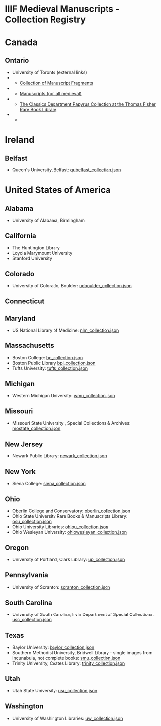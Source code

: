 # IIIF Medieval Manuscripts - Collection Registry
# Canada
## Ontario
* University of Toronto (external links)
* * [Collection of Manuscript Fragments](https://iiif.library.utoronto.ca/presentation/v2/collections/fisher21:root)
* * [Manuscripts (not all medieval)](https://iiif.library.utoronto.ca/presentation/v2/collections/fisher2:root)
* * [The Classics Department Papyrus Collection at the Thomas Fisher Rare Book Library](https://iiif.library.utoronto.ca/presentation/v2/collections/fisher22:root)
* * 
# Ireland
## Belfast
* Queen's University, Belfast: [qubelfast_collection.json](https://raw.githubusercontent.com/blalbrit/manuscript_registry/master/qubelfast_collection.json)
# United States of America
## Alabama
* University of Alabama, Birmingham
## California
* The Huntington Library
* Loyola Marymount University
* Stanford University
## Colorado
* University of Colorado, Boulder: [ucboulder_collection.json](https://raw.githubusercontent.com/blalbrit/manuscript_registry/master/ucboulder_collection.json)
## Connecticut
## Maryland
* US National Library of Medicine: [nlm_collection.json](https://raw.githubusercontent.com/blalbrit/manuscript_registry/master/nlm_collection.json)
## Massachusetts
* Boston College: [bc_collection.json](https://raw.githubusercontent.com/blalbrit/manuscript_registry/master/bc_collection.json)
* Boston Public Library [bpl_collection.json](https://raw.githubusercontent.com/blalbrit/manuscript_registry/master/bpl_collection.json)
* Tufts University: [tufts_collection.json](https://raw.githubusercontent.com/blalbrit/manuscript_registry/master/tufts_collection.json)
## Michigan
* Western Michigan University: [wmu_collection.json](https://raw.githubusercontent.com/blalbrit/manuscript_registry/master/wmu_collection.json)
## Missouri
* Missouri State University , Special Collections & Archives: [mostate_collection.json](https://raw.githubusercontent.com/blalbrit/manuscript_registry/master/mostate_collection.json)
## New Jersey
* Newark Public Library: [newark_collection.json](https://raw.githubusercontent.com/blalbrit/manuscript_registry/master/newark_collection.json)
## New York
* Siena College: [siena_collection.json](https://raw.githubusercontent.com/blalbrit/manuscript_registry/master/siena_collection.json)
## Ohio
* Oberlin College and Conservatory: [oberlin_collection.json](https://raw.githubusercontent.com/blalbrit/manuscript_registry/master/oberlin_collection.json)
* Ohio State University Rare Books & Manuscripts Library: [osu_collection.json](https://raw.githubusercontent.com/blalbrit/manuscript_registry/master/osu_collection.json)
* Ohio University Libraries: [ohiou_collection.json](https://raw.githubusercontent.com/blalbrit/manuscript_registry/master/ohiou_collection.json)
* Ohio Wesleyan University: [ohiowesleyan_collection.json](https://raw.githubusercontent.com/blalbrit/manuscript_registry/master/ohiowesleyan_collection.json)
## Oregon
* University of Portland, Clark Library: [up_collection.json](https://raw.githubusercontent.com/blalbrit/manuscript_registry/master/up_collection.json)
## Pennsylvania
* University of Scranton: [scranton_collection.json](https://raw.githubusercontent.com/blalbrit/manuscript_registry/master/scranton_collection.json)
## South Carolina
* University of South Carolina, Irvin Department of Special Collections: [usc_collection.json](https://raw.githubusercontent.com/blalbrit/manuscript_registry/master/usc_collection.json)
## Texas
* Baylor University: [baylor_collection.json](https://raw.githubusercontent.com/blalbrit/manuscript_registry/master/baylor_collection.json)
* Southern Methodist University, Bridwell Library - single images from incunabula, not complete books: [smu_collection.json](https://raw.githubusercontent.com/blalbrit/manuscript_registry/master/smu_collection.json)
* Trinity University, Coates Library: [trinity_collection.json](https://raw.githubusercontent.com/blalbrit/manuscript_registry/master/trinity_collection.json)
## Utah
* Utah State University: [usu_collection.json](https://raw.githubusercontent.com/blalbrit/manuscript_registry/master/usu_collection.json)
## Washington
* University of Washington Libraries: [uw_collection.json](https://raw.githubusercontent.com/blalbrit/manuscript_registry/master/uw_collection.json)
